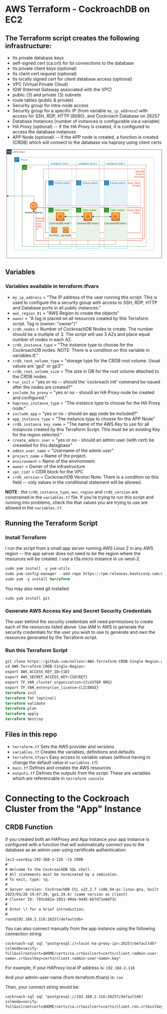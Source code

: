 AWS Terraform - CockroachDB on EC2
==================================

## The Terraform script creates the following infrastructure:
* tls private database keys
* self-signed cert (ca.crt) for tsl connections to the database
* tls private client keys (optional)
* tls client cert request (optional)
* tls locally signed cert for client database access (optional)
* VPC (Virtual Private Cloud)
* IGW (Internet Gateway associated with the VPC)
* public (3) and private (3) subnets
* route tables (public & private)
* Security group for intra-node access
* Security group for a specific IP (from variable `my_ip_address`) with access for SSH, RDP, HTTP (8080), and Cockroach Database on 26257
* Database Instances (number of instances is configurable via a variable)
* HA Proxy (optional) -- if the HA Proxy is created, it is configured to access the database instances
* APP Node (optional) -- if the APP node is created, a function is created (CRDB) which will connect to the database via haproxy using client certs

![Visual Description of the Terraform Script Output](/Resources/cloud_formation_VPC_output.drawio.png)


## Variables
### Variables available in terraform.tfvars 
* `my_ip_address` = "The IP address of the user running this script.  This is used to configure the a security group with access to SSH, RDP, HTTP and Database ports in all public instances."
* `aws_region_01` = "AWS Region to create the objects"
* `owner` = "A tag is placed on all resources created by this Terraform script.  Tag is (owner: "owner")"
* `crdb_nodes` = Number of CockroachDB Nodes to create.  The number should be a multiple of 3.  The script will use 3 AZs and place equal number of nodes in each AZ.  
* `crdb_instance_type` = "The instance type to choose for the CockroachDB nodes.  NOTE:  There is a condition on this variable in variables.tf."
* `crdb_root_volume_type` = "storage type for the CRDB root volume.  Usual values are 'gp2' or gp3'"
* `crdb_root_volume_size` = The size in GB for the root volume attached to the CRDB nodes.  
* `run_init` = "yes or no -- should the 'cockroach init' command be issued after the nodes are created?"
* `include_ha_proxy` = "yes or no - should an HA Proxy node be created and configured."
* `haproxy_instance_type` = "The instance type to choose for the HA Proxy node."
* `include_app` = "yes or no - should an app node be included?"
* `app_instance_type` = "The instance type to choose for the APP Node"
* `crdb_instance_key_name` = "The name of the AWS Key to use for all instances created by this Terraform Script.  This must be an existing Key for the region selected."
* `create_admin_user` = "yes or no - should an admin user (with cert) be creawted for this datagbase"
* `admin_user_name` = "Username of the admin user"
* `project_name`    =  Name of the project.
* `environment`     =  Name of the environment.
* `owner`           =  Owner of the infrastructure
* `vpc_cidr`        =  CIDR block for the VPC
* `crdb_version`    =  CockroachDB Version  Note:  There is a condition on this field -- only values in the conditional statement will be allowed.

**NOTE** :  the `crdb_instance_type`, `aws_region` and `crdb_version` are constrained in the `variables.tf` file.  If you're trying to run this script and running into problems, check the that values you are trying to use are allowed in the `variables.tf`.

## Running the Terraform Script
### Install Terraform
I run the script from a small app server running AWS Linux 2 in any AWS region -- the app server does not need to be the region where the resources will be created.  I use a t3a.micro instance in us-west-2.
```terraform
sudo yum install -y yum-utils
sudo yum-config-manager --add-repo https://rpm.releases.hashicorp.com/AmazonLinux/hashicorp.repo
sudo yum -y install terraform
```

You may also need git installed
```
sudo yum install git
```

### Generate AWS Access Key and Secret Security Credentials
The user behind the security credentials will need permissions to create each of the resources listed above.   Use IAM in AWS to generate the security credentials for the user you wish to use to generate and own the resources generated by the Terraform script.

### Run this Terraform Script
```terraform
git clone https://github.com/nollenr/AWS-Terraform-CRDB-Single-Region.git
cd AWS-Terraform-CRDB-Single-Region/
export AWS_ACCESS_KEY_ID={ID}
export AWS_SECRET_ACCESS_KEY={SECRET}
export TF_VAR_cluster_organization={CLUSTER ORG}
export TF_VAR_enterprise_license={LICENSE}
terraform init
terraform fmt (optinal)
terraform validate
terraform plan
terraform apply
terraform destroy
```

## Files in this repo
* `terraform.tf` Sets the AWS provider and versions
* `variables.tf` Creates the variables, definitions and defaults
* `terraform.tfvars` Easy access to variable values (without having to change the default value in `variables.tf`)
* `main.tf` Defines and creates the AWS resources
* `outputs.tf` Defines the outputs from the script.  These are variables which are referencable in `terraform console`

# Connecting to the Cockroach Cluster from the "App" Instance
## CRDB Function
If you created both an HAProxy and App Instance your app instance is configured with a function that will automatically connect you to the database as an admin user using certificate authentication:
```
[ec2-user@ip-192-168-2-126 ~]$ CRDB
#
# Welcome to the CockroachDB SQL shell.
# All statements must be terminated by a semicolon.
# To exit, type: \q.
#
# Server version: CockroachDB CCL v22.2.7 (x86_64-pc-linux-gnu, built 2023/03/28 19:47:29, go1.19.6) (same version as client)
# Cluster ID: 703c602a-2051-49de-9d45-bb7d71e8df3c
#
# Enter \? for a brief introduction.
#
root@192.168.2.116:26257/defaultdb>
```

You can also connect manually from the app instance using the following connection string:
```
cockroach-sql sql "postgresql://<local-ha-proxy-ip>:26257/defaultdb?sslmode=verify-full&sslrootcert=$HOME/certs/ca.crt&sslcert=certs/client.<admin-user-name>.crt&sslkey=certs/client.<admin-user-name>.key"
```

For example, if your HAProxy local IP address is:
```192.168.2.116```

And your admin-user-name (from terraform.tfvars) is: ```ron```

Then, your connect string would be:
```
cockroach-sql sql "postgresql://192.168.2.116:26257/defaultdb?sslmode=verify-full&sslrootcert=$HOME/certs/ca.crt&sslcert=certs/client.ron.crt&sslkey=certs/client.ron.key"
```

